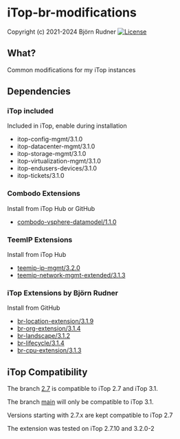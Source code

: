 # iTop-br-modifications

Copyright (c) 2021-2024 Björn Rudner
[![License](https://img.shields.io/github/license/rudnerbjoern/iTop-br-modifications)](https://github.com/rudnerbjoern/iTop-br-modifications/blob/main/LICENSE)

## What?

Common modifications for my iTop instances

## Dependencies

### iTop included

Included in iTop, enable during installation

* itop-config-mgmt/3.1.0
* itop-datacenter-mgmt/3.1.0
* itop-storage-mgmt/3.1.0
* itop-virtualization-mgmt/3.1.0
* itop-endusers-devices/3.1.0
* itop-tickets/3.1.0

### Combodo Extensions

Install from iTop Hub or GitHub

* [combodo-vsphere-datamodel/1.1.0](https://github.com/Combodo/combodo-vsphere-datamodel)

### TeemIP Extensions

Install from iTop Hub

* [teemip-ip-mgmt/3.2.0](https://store.itophub.io/en_US/products/teemip-core-ip-mgmt)
* [teemip-network-mgmt-extended/3.1.3](https://store.itophub.io/en_US/products/teemip-network-mgmt-extended)

### iTop Extensions by Björn Rudner

Install from GitHub

* [br-location-extension/3.1.9](https://github.com/rudnerbjoern/iTop-br-location-extension)
* [br-org-extension/3.1.4](https://github.com/rudnerbjoern/iTop-br-org-extension)
* [br-landscape/3.1.2](https://github.com/rudnerbjoern/iTop-br-landscape)
* [br-lifecycle/3.1.4](https://github.com/rudnerbjoern/iTop-br-lifecycle)
* [br-cpu-extension/3.1.3](https://github.com/rudnerbjoern/iTop-br-cpu-extension/)

## iTop Compatibility

The branch [2.7](https://github.com/rudnerbjoern/iTop-br-modifications/tree/itop/2.7) is compatible to iTop 2.7 and iTop 3.1.

The branch [main](https://github.com/rudnerbjoern/iTop-br-modifications/tree/main) will only be compatible to iTop 3.1.

Versions starting with 2.7.x are kept compatible to iTop 2.7

The extension was tested on iTop 2.7.10 and 3.2.0-2
